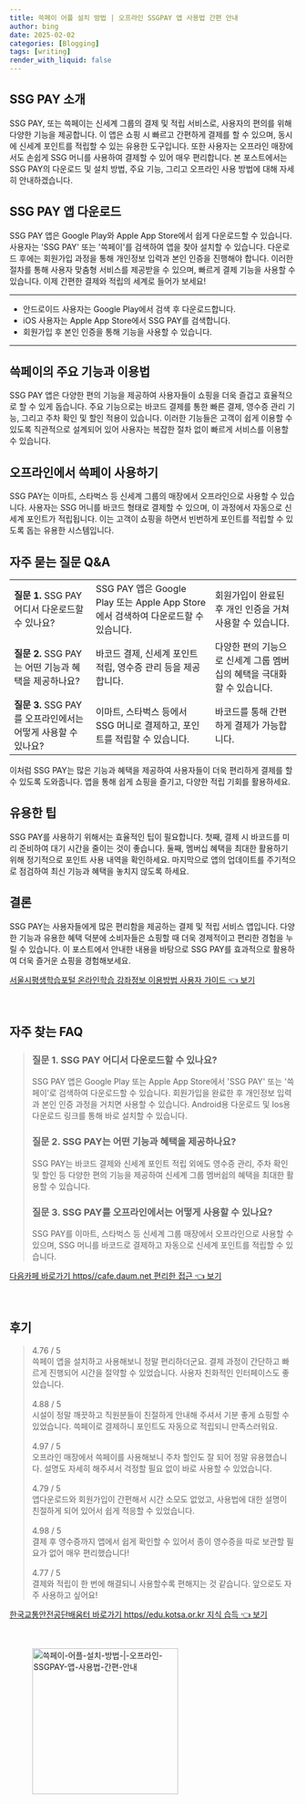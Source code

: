 ```yaml
---
title: 쓱페이 어플 설치 방법 | 오프라인 SSGPAY 앱 사용법 간편 안내
author: bing
date: 2025-02-02
categories: [Blogging]
tags: [writing]
render_with_liquid: false
---
```



<h2 id='SSG_CMD_introduction'>SSG PAY 소개</h2>

<p>SSG PAY, 또는 쓱페이는 신세계 그룹의 결제 및 적립 서비스로, 사용자의 편의를 위해 다양한 기능을 제공합니다. 이 앱은 쇼핑 시 빠르고 간편하게 결제를 할 수 있으며, 동시에 신세계 포인트를 적립할 수 있는 유용한 도구입니다. 또한 사용자는 오프라인 매장에서도 손쉽게 SSG 머니를 사용하여 결제할 수 있어 매우 편리합니다. 본 포스트에서는 SSG PAY의 다운로드 및 설치 방법, 주요 기능, 그리고 오프라인 사용 방법에 대해 자세히 안내하겠습니다.</p>

<h2 id='SSG_CMD_download'>SSG PAY 앱 다운로드</h2>

<p>SSG PAY 앱은 Google Play와 Apple App Store에서 쉽게 다운로드할 수 있습니다. 사용자는 'SSG PAY' 또는 '쓱페이'를 검색하여 앱을 찾아 설치할 수 있습니다. 다운로드 후에는 회원가입 과정을 통해 개인정보 입력과 본인 인증을 진행해야 합니다. 이러한 절차를 통해 사용자 맞춤형 서비스를 제공받을 수 있으며, 빠르게 결제 기능을 사용할 수 있습니다. 이제 간편한 결제와 적립의 세계로 들어가 보세요!</p>

<hr />

<ul>
    <li>안드로이드 사용자는 Google Play에서 검색 후 다운로드합니다.</li>
    <li>iOS 사용자는 Apple App Store에서 SSG PAY를 검색합니다.</li>
    <li>회원가입 후 본인 인증을 통해 기능을 사용할 수 있습니다.</li>
</ul>

<hr />

<h2 id='SSG_CMD_features'>쓱페이의 주요 기능과 이용법</h2>

<p>SSG PAY 앱은 다양한 편의 기능을 제공하여 사용자들이 쇼핑을 더욱 즐겁고 효율적으로 할 수 있게 돕습니다. 주요 기능으로는 바코드 결제를 통한 빠른 결제, 영수증 관리 기능, 그리고 주차 확인 및 할인 적용이 있습니다. 이러한 기능들은 고객이 쉽게 이용할 수 있도록 직관적으로 설계되어 있어 사용자는 복잡한 절차 없이 빠르게 서비스를 이용할 수 있습니다.</p>

<h2 id='SSG_CMD_offline_use'>오프라인에서 쓱페이 사용하기</h2>

<p>SSG PAY는 이마트, 스타벅스 등 신세계 그룹의 매장에서 오프라인으로 사용할 수 있습니다. 사용자는 SSG 머니를 바코드 형태로 결제할 수 있으며, 이 과정에서 자동으로 신세계 포인트가 적립됩니다. 이는 고객이 쇼핑을 하면서 빈번하게 포인트를 적립할 수 있도록 돕는 유용한 시스템입니다.</p>

<h2 id='SSG_CMD_FAQ'>자주 묻는 질문 Q&A</h2>

<table>
    <tr>
        <td><b>질문 1.</b> SSG PAY 어디서 다운로드할 수 있나요?</td>
        <td>SSG PAY 앱은 Google Play 또는 Apple App Store에서 검색하여 다운로드할 수 있습니다.</td>
        <td>회원가입이 완료된 후 개인 인증을 거쳐 사용할 수 있습니다.</td>
    </tr>
    <tr>
        <td><b>질문 2.</b> SSG PAY는 어떤 기능과 혜택을 제공하나요?</td>
        <td>바코드 결제, 신세계 포인트 적립, 영수증 관리 등을 제공합니다.</td>
        <td>다양한 편의 기능으로 신세계 그룹 멤버십의 혜택을 극대화할 수 있습니다.</td>
    </tr>
    <tr>
        <td><b>질문 3.</b> SSG PAY를 오프라인에서는 어떻게 사용할 수 있나요?</td>
        <td>이마트, 스타벅스 등에서 SSG 머니로 결제하고, 포인트를 적립할 수 있습니다.</td>
        <td>바코드를 통해 간편하게 결제가 가능합니다.</td>
    </tr>
</table>

<p>이처럼 SSG PAY는 많은 기능과 혜택을 제공하여 사용자들이 더욱 편리하게 결제를 할 수 있도록 도와줍니다. 앱을 통해 쉽게 쇼핑을 즐기고, 다양한 적립 기회를 활용하세요.</p>

<h2 id='SSG_CMD_useful_tips'>유용한 팁</h2>

<p>SSG PAY를 사용하기 위해서는 효율적인 팁이 필요합니다. 첫째, 결제 시 바코드를 미리 준비하여 대기 시간을 줄이는 것이 좋습니다. 둘째, 멤버십 혜택을 최대한 활용하기 위해 정기적으로 포인트 사용 내역을 확인하세요. 마지막으로 앱의 업데이트를 주기적으로 점검하여 최신 기능과 혜택을 놓치지 않도록 하세요.</p>

<h2 id='SSG_CMD_summary'>결론</h2>

<p>SSG PAY는 사용자들에게 많은 편리함을 제공하는 결제 및 적립 서비스 앱입니다. 다양한 기능과 유용한 혜택 덕분에 소비자들은 쇼핑할 때 더욱 경제적이고 편리한 경험을 누릴 수 있습니다. 이 포스트에서 안내한 내용을 바탕으로 SSG PAY를 효과적으로 활용하여 더욱 즐거운 쇼핑을 경험해보세요.</p>


<p><a class="click-button" title="서울시평생학습포털 온라인학습 강좌정보 이용방법 사용자 가이드" href="https://aptwhite.github.io/posts/%EC%84%9C%EC%9A%B8%EC%8B%9C%ED%8F%89%EC%83%9D%ED%95%99%EC%8A%B5%ED%8F%AC%ED%84%B8-%EC%98%A8%EB%9D%BC%EC%9D%B8%ED%95%99%EC%8A%B5-%EA%B0%95%EC%A2%8C%EC%A0%95%EB%B3%B4-%EC%9D%B4%EC%9A%A9%EB%B0%A9%EB%B2%95-%EC%82%AC%EC%9A%A9%EC%9E%90-%EA%B0%80%EC%9D%B4%EB%93%9C/" rel="dofollow">서울시평생학습포털 온라인학습 강좌정보 이용방법 사용자 가이드 👈 보기</a></p><br>
<h2 id='자주_찾는_FAQ'>자주 찾는 FAQ</h2>
<div itemscope="" itemtype="https://schema.org/FAQPage"> 
<blockquote> 
<div itemscope="" itemprop="mainEntity" itemtype="https://schema.org/Question"> 
<h3 itemprop="name">질문 1. SSG PAY 어디서 다운로드할 수 있나요?</h3> 
<div itemscope="" itemprop="acceptedAnswer" itemtype="https://schema.org/Answer"> 
<span itemprop="text"> 
<p>SSG PAY 앱은 Google Play 또는 Apple App Store에서 'SSG PAY' 또는 '쓱페이'로 검색하여 다운로드할 수 있습니다. 회원가입을 완료한 후 개인정보 입력과 본인 인증 과정을 거치면 사용할 수 있습니다. Android용 다운로드 및 Ios용 다운로드 링크를 통해 바로 설치할 수 있습니다.</p> 
</span> 
</div> 
</div> 

<div itemscope="" itemprop="mainEntity" itemtype="https://schema.org/Question"> 
<h3 itemprop="name">질문 2. SSG PAY는 어떤 기능과 혜택을 제공하나요?</h3> 
<div itemscope="" itemprop="acceptedAnswer" itemtype="https://schema.org/Answer"> 
<span itemprop="text"> 
<p>SSG PAY는 바코드 결제와 신세계 포인트 적립 외에도 영수증 관리, 주차 확인 및 할인 등 다양한 편의 기능을 제공하여 신세계 그룹 멤버쉽의 혜택을 최대한 활용할 수 있습니다.</p> 
</span> 
</div> 
</div> 

<div itemscope="" itemprop="mainEntity" itemtype="https://schema.org/Question"> 
<h3 itemprop="name">질문 3. SSG PAY를 오프라인에서는 어떻게 사용할 수 있나요?</h3> 
<div itemscope="" itemprop="acceptedAnswer" itemtype="https://schema.org/Answer"> 
<span itemprop="text"> 
<p>SSG PAY를 이마트, 스타벅스 등 신세계 그룹 매장에서 오프라인으로 사용할 수 있으며, SSG 머니를 바코드로 결제하고 자동으로 신세계 포인트를 적립할 수 있습니다.</p> 
</span> 
</div> 
</div> 
</blockquote> 
</div>
<p><a class="click-button" title="다음카페 바로가기 https//cafe.daum.net 편리한 접근" href="https://aptwhite.github.io/posts/%EB%8B%A4%EC%9D%8C%EC%B9%B4%ED%8E%98-%EB%B0%94%EB%A1%9C%EA%B0%80%EA%B8%B0-httpscafe.daum.net-%ED%8E%B8%EB%A6%AC%ED%95%9C-%EC%A0%91%EA%B7%BC/" rel="dofollow">다음카페 바로가기 https//cafe.daum.net 편리한 접근 👈 보기</a></p><br>
<h2 id='후기'>후기</h2>
<div itemscope itemtype="https://schema.org/Product">
  <blockquote>
  <div itemprop="review" itemscope itemtype="https://schema.org/Review">
      <div itemprop="reviewRating" itemscope itemtype="https://schema.org/Rating"> <span itemprop="ratingValue">4.76</span> / <span itemprop="bestRating">5</span> </div>
      <span itemprop="reviewBody">쓱페이 앱을 설치하고 사용해보니 정말 편리하더군요. 결제 과정이 간단하고 빠르게 진행되어 시간을 절약할 수 있었습니다. 사용자 친화적인 인터페이스도 좋았습니다.</span>
  </div>
  <br>
  <div itemprop="review" itemscope itemtype="https://schema.org/Review">
      <div itemprop="reviewRating" itemscope itemtype="https://schema.org/Rating"> <span itemprop="ratingValue">4.88</span> / <span itemprop="bestRating">5</span> </div>
      <span itemprop="reviewBody">시설이 정말 깨끗하고 직원분들이 친절하게 안내해 주셔서 기분 좋게 쇼핑할 수 있었습니다. 쓱페이로 결제하니 포인트도 자동으로 적립되니 만족스러워요.</span>
  </div>
  <br>
  <div itemprop="review" itemscope itemtype="https://schema.org/Review">
      <div itemprop="reviewRating" itemscope itemtype="https://schema.org/Rating"> <span itemprop="ratingValue">4.97</span> / <span itemprop="bestRating">5</span> </div>
      <span itemprop="reviewBody">오프라인 매장에서 쓱페이를 사용해보니 주차 할인도 잘 되어 정말 유용했습니다. 설명도 자세히 해주셔서 걱정할 필요 없이 바로 사용할 수 있었습니다.</span>
  </div>
  <br>
  <div itemprop="review" itemscope itemtype="https://schema.org/Review">
      <div itemprop="reviewRating" itemscope itemtype="https://schema.org/Rating"> <span itemprop="ratingValue">4.79</span> / <span itemprop="bestRating">5</span> </div>
      <span itemprop="reviewBody">앱다운로드와 회원가입이 간편해서 시간 소모도 없었고, 사용법에 대한 설명이 친절하게 되어 있어서 쉽게 적응할 수 있었습니다.</span>
  </div>
  <br>
  <div itemprop="review" itemscope itemtype="https://schema.org/Review">
      <div itemprop="reviewRating" itemscope itemtype="https://schema.org/Rating"> <span itemprop="ratingValue">4.98</span> / <span itemprop="bestRating">5</span> </div>
      <span itemprop="reviewBody">결제 후 영수증까지 앱에서 쉽게 확인할 수 있어서 종이 영수증을 따로 보관할 필요가 없어 매우 편리했습니다!</span>
  </div>
  <br>
  <div itemprop="review" itemscope itemtype="https://schema.org/Review">
      <div itemprop="reviewRating" itemscope itemtype="https://schema.org/Rating"> <span itemprop="ratingValue">4.77</span> / <span itemprop="bestRating">5</span> </div>
      <span itemprop="reviewBody">결제와 적립이 한 번에 해결되니 사용할수록 편해지는 것 같습니다. 앞으로도 자주 사용하고 싶어요!</span>
  </div>
  </blockquote>
</div>
<p><a class="click-button" title="한국교통안전공단배움터 바로가기 https//edu.kotsa.or.kr 지식 습득" href="https://aptwhite.github.io/posts/%ED%95%9C%EA%B5%AD%EA%B5%90%ED%86%B5%EC%95%88%EC%A0%84%EA%B3%B5%EB%8B%A8%EB%B0%B0%EC%9B%80%ED%84%B0-%EB%B0%94%EB%A1%9C%EA%B0%80%EA%B8%B0-httpsedu.kotsa.or.kr-%EC%A7%80%EC%8B%9D-%EC%8A%B5%EB%93%9D/" rel="dofollow">한국교통안전공단배움터 바로가기 https//edu.kotsa.or.kr 지식 습득 👈 보기</a></p><br>
<figure class="image"><img src="https://aptwhite.github.io/assets/img/thumbnail/쓱페이-어플-설치-방법-|-오프라인-SSGPAY-앱-사용법-간편-안내.webp" alt="쓱페이-어플-설치-방법-|-오프라인-SSGPAY-앱-사용법-간편-안내" width="256" height="256"></figure>